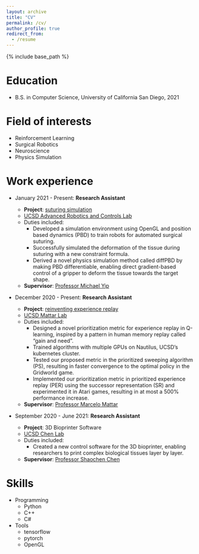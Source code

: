 ```yaml
---
layout: archive
title: "CV"
permalink: /cv/
author_profile: true
redirect_from:
  - /resume
---
```


{% include base_path %}

# Education

- B.S. in Computer Science, University of California San Diego, 2021

# Field of interests

- Reinforcement Learning
- Surgical Robotics
- Neuroscience
- Physics Simulation

# Work experience

- January 2021 - Present: **Research Assistant**

  - **Project**: [suturing simulation](/projects/suturing-sim)
  - [UCSD Advanced Robotics and Controls Lab](https://www.ucsdarclab.com/)
  - Duties included:
    - Developed a simulation environment using OpenGL and position based dynamics (PBD) to train robots for automated surgical suturing.
    - Successfully simulated the deformation of the tissue during suturing with a new constraint formula.
    - Derived a novel physics simulation method called diffPBD by making PBD differentiable, enabling direct gradient-based control of a gripper to deform the tissue towards the target shape. 
  - **Supervisor**: [Professor Michael Yip](https://yip.eng.ucsd.edu/)

- December 2020 - Present: **Research Assistant**

  - **Project**: [reinventing experience replay](/projects/exp-replay)
  - [UCSD Mattar Lab](https://mattarlab.ucsd.edu/)
  - Duties included:
    - Designed a novel prioritization metric for experience replay in Q-learning, inspired by a pattern in human memory replay called “gain and need”.
    - Trained algorithms with multiple GPUs on Nautilus, UCSD’s kubernetes cluster.
    - Tested our proposed metric in the prioritized sweeping algorithm (PS), resulting in faster convergence to the optimal policy in the Gridworld game. 
    - Implemented our prioritization metric in prioritized experience replay (PER) using the successor representation (SR) and experimented it in Atari games, resulting in at most a 500% performance increase.
  - **Supervisor**: [Professor Marcelo Mattar](https://mattarlab.ucsd.edu/)

- September 2020 - June 2021: **Research Assistant**
  - **Project**: 3D Bioprinter Software
  - [UCSD Chen Lab](http://schen.ucsd.edu/lab/)
  - Duties included:
    - Created a new control software for the 3D bioprinter, enabling researchers to print complex biological tissues layer by layer.
  - **Supervisor**: [Professor Shaochen Chen](http://schen.ucsd.edu/)

# Skills

- Programming
  - Python
  - C++
  - C#
- Tools
  - tensorflow
  - pytorch
  - OpenGL